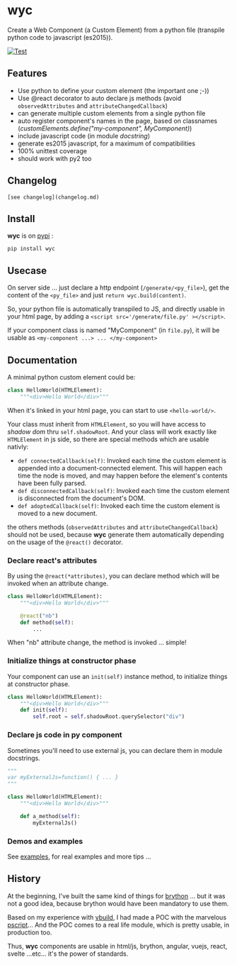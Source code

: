 # wyc
Create a Web Component (a Custom Element) from a python file (transpile python code to javascript (es2015)).

[![Test](https://github.com/manatlan/wyc/actions/workflows/tests.yml/badge.svg)](https://github.com/manatlan/wyc/actions/workflows/tests.yml)

## Features

 * Use python to define your custom element (the important one ;-))
 * Use @react decorator to auto declare js methods (avoid `observedAttributes` and `attributeChangedCallback`)
 * can generate multiple custom elements from a single python file
 * auto register component's names in the page, based on classnames (_customElements.define("my-component", MyComponent)_)
 * include javascript code (in module _docstring_)
 * generate es2015 javascript, for a maximum of compatibilities
 * 100% unittest coverage
 * should work with py2 too

## Changelog

    [see changelog](changelog.md)

## Install

**wyc** is on [pypi](https://pypi.org/project/wyc/) :

```pip install wyc```

## Usecase

On server side ... just declare a http endpoint (`/generate/<py_file>`), get the content of the `<py_file>` and just `return wyc.build(content)`.

So, your python file is automatically transpiled to JS, and directly usable in your html page, by adding a `<script src='/generate/file.py' ></script>`.

If your component class is named "MyComponent" (in `file.py`), it will be usable as `<my-component ...> ... </my-component>`

## Documentation

A minimal python custom element could be:

```python
class HelloWorld(HTMLElement):
    """<div>Hello World</div>"""
```

When it's linked in your html page, you can start to use `<hello-world/>`.

Your class must inherit from `HTMLElement`, so you will have access to *shadow dom* thru `self.shadowRoot`. And your class will work exactly like `HTMLElement` in js side, so there are special methods which are usable nativly:

 * `def connectedCallback(self)`: Invoked each time the custom element is appended into a document-connected element. This will happen each time the node is moved, and may happen before the element's contents have been fully parsed.
 * `def disconnectedCallback(self)`: Invoked each time the custom element is disconnected from the document's DOM.
 * `def adoptedCallback(self)`: Invoked each time the custom element is moved to a new document.

the others methods (`observedAttributes` and `attributeChangedCallback`) should not be used, because **wyc** generate them automatically depending on the usage of the `@react()` decorator.

### Declare react's attributes
By using the `@react(*attributes)`, you can declare method which will be invoked when an attribute change.

```python
class HelloWorld(HTMLElement):
    """<div>Hello World</div>"""

    @react("nb")
    def method(self):
        ...
```

When "nb" attribute change, the method is invoked ... simple!

### Initialize things at constructor phase
Your component can use an `init(self)` instance method, to initialize things at constructor phase.

```python
class HelloWorld(HTMLElement):
    """<div>Hello World</div>"""
    def init(self):
        self.root = self.shadowRoot.querySelector("div")
```

### Declare js code in py component
Sometimes you'll need to use external js, you can declare them in module docstrings.

```python
"""
var myExternalJs=function() { ... }
"""

class HelloWorld(HTMLElement):
    """<div>Hello World</div>"""

    def a_method(self):
        myExternalJs()
```

### Demos and examples

See [examples](examples/), for real examples and more tips ...

## History
At the beginning, I've built the same kind of things for [brython](https://brython.info/) ... but it was not a good idea, because brython would have been mandatory to use them.

Based on my experience with [vbuild](https://github.com/manatlan/vbuild), I had made a POC with the marvelous [pscript](https://pscript.readthedocs.io/en/latest/)... And the POC comes to a real life module, which is pretty usable, in production too.

Thus, **wyc** components are usable in html/js, brython, angular, vuejs, react, svelte ...etc... it's the power of standards.


